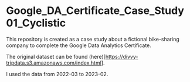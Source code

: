 # Google_DA_Certificate_Case_Study01_Cyclistic
This repository is created as a case study about a fictional bike-sharing company to complete the Google Data Analytics Certificate.

The original dataset can be found (here)[https://divvy-tripdata.s3.amazonaws.com/index.html].


I used the data from 2022-03 to 2023-02.
